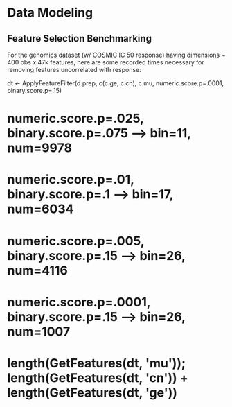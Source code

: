# Data Modeling

## Feature Selection Benchmarking

For the genomics dataset (w/ COSMIC IC 50 response) having dimensions ~ 400 obs x 47k features, here are some recorded times necessary for removing features uncorrelated with response:

  dt <- ApplyFeatureFilter(d.prep, c(c.ge, c.cn), c.mu, 
                                numeric.score.p=.0001, binary.score.p=.15)
  # numeric.score.p=.025, binary.score.p=.075 --> bin=11, num=9978
  # numeric.score.p=.01, binary.score.p=.1 --> bin=17, num=6034
  # numeric.score.p=.005, binary.score.p=.15 --> bin=26, num=4116 
  # numeric.score.p=.0001, binary.score.p=.15 --> bin=26, num=1007 
  # length(GetFeatures(dt, 'mu')); length(GetFeatures(dt, 'cn')) + length(GetFeatures(dt, 'ge'))